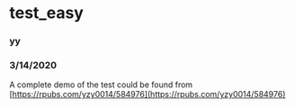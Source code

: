 # test_easy
### yy
### 3/14/2020
A complete demo of the test could be found from [https://rpubs.com/yzy0014/584976](https://rpubs.com/yzy0014/584976) 
